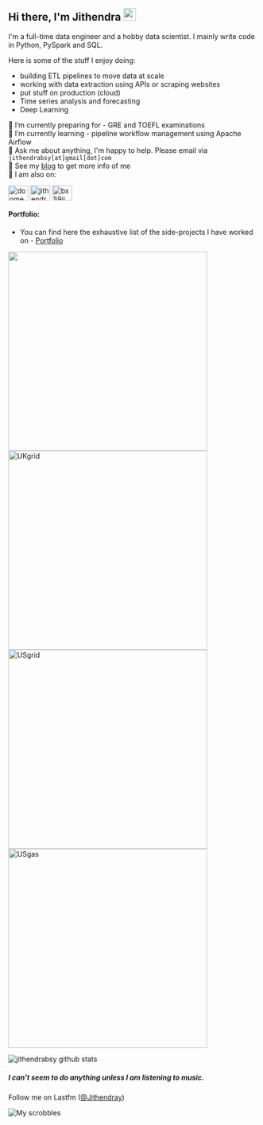 ## Hi there, I'm Jithendra <img src="https://media.giphy.com/media/hvRJCLFzcasrR4ia7z/giphy.gif" width="25px">

I'm a full-time data engineer and a hobby data scientist. I mainly write code in Python, PySpark and SQL.

Here is some of the stuff I enjoy doing:
* building ETL pipelines to move data at scale
* working with data extraction using APIs or scraping websites
* put stuff on production (cloud)
* Time series analysis and forecasting
* Deep Learning

🔭 I’m currently preparing for - GRE and TOEFL examinations<br />
🌱 I’m currently learning - pipeline workflow management using Apache Airflow<br />
💬 Ask me about anything, I'm happy to help. Please email via `jithendrabsy[at]gmail[dot]com`<br />
📎 See my [blog](https://jithendrabsy.github.io/) to get more info of me<br />
🔗 I am also on:
<p align="left">
<a href="https://twitter.com/doomedripper" target="_blank"><img align="center" src="https://raw.githubusercontent.com/rahuldkjain/github-profile-readme-generator/master/src/images/icons/Social/twitter.svg" alt="doomedripper" height="30" width="40" /></a>
<a href="https://www.linkedin.com/in/jithendrabsy/" target="_blank"><img align="center" src="https://raw.githubusercontent.com/rahuldkjain/github-profile-readme-generator/master/src/images/icons/Social/linked-in-alt.svg" alt="jithendrabsy" height="30" width="40" /></a>
<a href="https://open.spotify.com/user/bx1j9iim2qv6chih9x8lpiwd8" target="_blank"><img align="center" src="https://raw.githubusercontent.com/rahuldkjain/github-profile-readme-generator/master/src/images/icons/Social/spotify.svg" alt="bx1j9iim2qv6chih9x8lpiwd8" height="30" width="40" /></a>
  
#### Portfolio:
  * You can find here the exhaustive list of the side-projects I have worked on - [Portfolio](https://jithendrabsy.github.io/portfolio/)
 <p align="left">
  <a href="https://github.com/jithendrabsy/aws-SageMaker-fraud-detection"><img width="400" src="https://github-readme-stats.vercel.app/api/pin/?username=jithendrabsy&repo=aws-SageMaker-fraud-detection&theme=react&bg_color=1F222E&title_color=F85D7F&icon_color=F8D866&hide_border=true&show_icons=false" alt=""></a>
    <a href="hhttps://github.com/jithendrabsy/buy-or-sell-stocks"><img width="400" src="https://github-readme-stats.vercel.app/api/pin/?username=jithendrabsy&repo=buy-or-sell-stocks&theme=react&bg_color=1F222E&title_color=F85D7F&icon_color=F8D866&hide_border=true&show_icons=false" alt="UKgrid"></a>
  <a href="https://github.com/jithendrabsy/forecasting-air-pollution"><img width="400" src="https://github-readme-stats.vercel.app/api/pin/?username=jithendrabsy&repo=forecasting-air-pollution&hide_border=true&bg_color=1F222E&title_color=F85D7F&icon_color=F8D866&theme=react&show_icons=false" alt="USgrid"></a>
  <a href="https://github.com/jithendrabsy/when-music-meets-datascience"><img width="400" src="https://github-readme-stats.vercel.app/api/pin/?username=jithendrabsy&repo=when-music-meets-datascience&theme=react&bg_color=1F222E&title_color=F85D7F&icon_color=F8D866&hide_border=true&show_icons=false" alt="USgas"></a>
</p>


![jithendrabsy github stats](https://github-readme-stats.vercel.app/api?username=jithendrabsy&show_icons=true&theme=radical)


##### I can't seem to do anything unless I am listening to music. 
Follow me on Lastfm ([@Jithendray](https://www.last.fm/user/Jithendray))

![My scrobbles](https://lastfm-recently-played.vercel.app/api?user=Jithendray)



